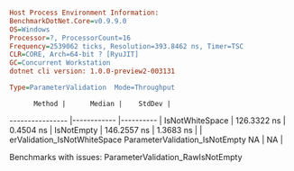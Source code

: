 ```ini

Host Process Environment Information:
BenchmarkDotNet.Core=v0.9.9.0
OS=Windows
Processor=?, ProcessorCount=16
Frequency=2539062 ticks, Resolution=393.8462 ns, Timer=TSC
CLR=CORE, Arch=64-bit ? [RyuJIT]
GC=Concurrent Workstation
dotnet cli version: 1.0.0-preview2-003131

Type=ParameterValidation  Mode=Throughput  

```
          Method |      Median |    StdDev |
---------------- |------------ |---------- |
 IsNotWhiteSpace | 126.3322 ns | 0.4504 ns |
      IsNotEmpty | 146.2557 ns | 1.3683 ns |
 |
erValidation_IsNotWhiteSpace
  ParameterValidation_IsNotEmpty
      NA |        NA |

Benchmarks with issues:
  ParameterValidation_RawIsNotEmpty
